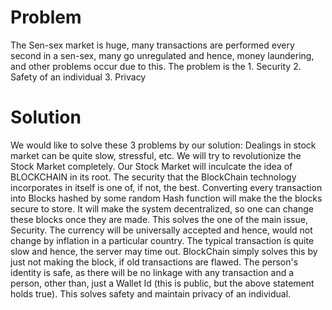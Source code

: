 # Problem
The Sen-sex market is huge, many transactions are performed every second in a sen-sex, many go unregulated and hence, money laundering, and other problems occur due to this. The problem is the 1. Security 2. Safety of an individual 3. Privacy

# Solution
We would like to solve these 3 problems by our solution:
Dealings in stock market can be quite slow, stressful, etc. We will try to revolutionize the Stock Market completely. Our Stock Market will inculcate the idea of BLOCKCHAIN in its root. The security that the BlockChain technology incorporates in itself is one of, if not, the best. Converting every transaction into Blocks hashed by some random Hash function will make the the blocks secure to store. It will make the system decentralized, so one can change these blocks once they are made. This solves the one of the main issue, Security. The currency will be universally accepted and hence, would not change by inflation in a particular country. The typical transaction is quite slow and hence, the server may time out. BlockChain simply solves this by just not making the block, if old transactions are flawed. The person's identity is safe, as there will be no linkage with any transaction and a person, other than, just a Wallet Id (this is public, but the above statement holds true). This solves safety and maintain privacy of an individual.
